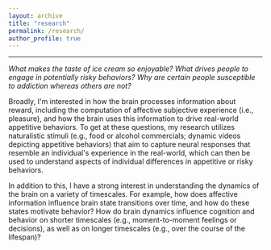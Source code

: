 ```yaml
---
layout: archive
title: "research"
permalink: /research/
author_profile: true
---
```


----
<i>What makes the taste of ice cream so enjoyable? What drives people to engage in potentially risky behaviors? Why are certain people susceptible to addiction whereas others are not?</i>

Broadly, I'm interested in how the brain processes information about reward, including the computation of affective subjective experience (i.e., pleasure), and how the brain uses this information to drive real-world appetitive behaviors. To get at these questions, my research utilizes naturalistic stimuli (e.g., food or alcohol commercials; dynamic videos depicting appetitive behaviors) that aim to capture neural responses that resemble an individual's experience in the real-world, which can then be used to understand aspects of individual differences in appetitive or risky behaviors.

In addition to this, I have a strong interest in understanding the dynamics of the brain on a variety of timescales. For example, how does affective information influence brain state transitions over time, and how do these states motivate behavior? How do brain dynamics influence cognition and behavior on shorter timescales (e.g., moment-to-moment feelings or decisions), as well as on longer timescales (e.g., over the course of the lifespan)?

<!-- Finally, I have a pet-interest in studies that have direct applications to social justice and public policy.  -->
